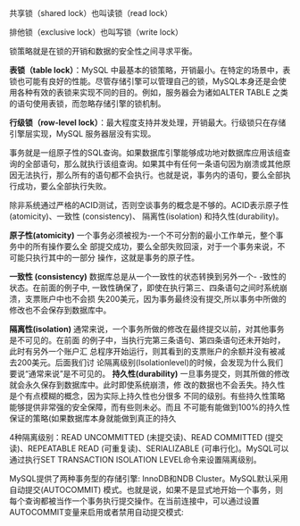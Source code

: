 共享锁（shared lock）也叫读锁（read lock）

排他锁（exclusive lock）也叫写锁（write lock）



锁策略就是在锁的开销和数据的安全性之间寻求平衡。

**表锁（table lock）**：MySQL 中最基本的锁策略，开销最小。在特定的场景中，表锁也可能有良好的性能。尽管存储引擎可以管理自己的锁，MySQL本身还是会使用各种有效的表锁来实现不同的目的。例如，服务器会为诸如ALTER TABLE 之类的语句使用表锁，而忽略存储引擎的锁机制。

**行级锁（row-level lock）**：最大程度支持并发处理，开销最大。行级锁只在存储引擎层实现，MySQL 服务器层没有实现。



事务就是一组原子性的SQL查询。如果数据库引擎能够成功地对数据库应用该组查询的全部语句，那么就执行该组查询。如果其中有任何一条语句因为崩溃或其他原因无法执行，那么所有的语句都不会执行。也就是说，事务内的语句，要么全部执行成功，要么全部执行失败。

除非系统通过严格的ACID测试，否则空谈事务的概念是不够的。ACID表示原子性
(atomicity)、一致性 (consistency)、 隔离性(isolation) 和持久性(durability)。 

**原子性(atomicity)**
一个事务必须被视为-一个不可分割的最小工作单元，整个事务中的所有操作要么全
部提交成功，要么全部失败回滚，对于一个事务来说，不可能只执行其中的一部分
操作，这就是事务的原子性。

**一致性 (consistency)**
数据库总是从一个一致性的状态转换到另外一个- -致性的状态。在前面的例子中,
一致性确保了，即使在执行第三、四条语句之间时系统崩溃，支票账户中也不会损
失200美元，因为事务最终没有提交,所以事务中所做的修改也不会保存到数据库中。

**隔离性(isolation)**
通常来说，一个事务所做的修改在最终提交以前，对其他事务是不可见的。在前面
的例子中，当执行完第三条语句、第四条语句还未开始时，此时有另外一个账户汇
总程序开始运行，则其看到的支票账户的余额并没有被减去200美元。后面我们讨
论隔离级别(Isolationlevel)的时候，会发现为什么我们要说“通常来说”是不可见的。
**持久性(durability)**
一旦事务提交，则其所做的修改就会永久保存到数据库中。此时即使系统崩溃，修
改的数据也不会丢失。持久性是个有点模糊的概念，因为实际上持久性也分很多
不同的级别。有些持久性策略能够提供非常强的安全保障，而有些则未必。而且
不可能有能做到100%的持久性保证的策略(如果数据库本身就能做到真正的持久



4种隔离级别：READ UNCOMMITTED (未提交读)、READ COMMITTED (提交读)、REPEATABLE READ (可重复读)、SERIALIZABLE (可串行化)。MySQL可以通过执行SET
TRANSACTION ISOLATION LEVEL命令来设置隔离级别。

MySQL提供了两种事务型的存储引擎: InnoDB和NDB Cluster。MySQL默认采用自动提交(AUTOCOMMIT) 模式。也就是说，如果不是显式地开始一个事务，则每个查询都被当作一个事务执行提交操作。在当前连接中，可以通过设置AUTOCOMMIT变量来启用或者禁用自动提交模式:

